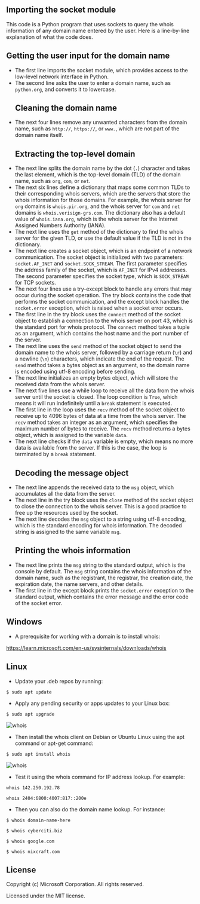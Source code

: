 ## **Importing the socket module**
This code is a Python program that uses sockets to query the whois information of any domain name entered by the user. Here is a line-by-line explanation of what the code does.
  ## **Getting the user input for the domain name**
- The first line imports the socket module, which provides access to the low-level network interface in Python.
- The second line asks the user to enter a domain name, such as `python.org`, and converts it to lowercase.
  ## **Cleaning the domain name**
- The next four lines remove any unwanted characters from the domain name, such as `http://`, `https://`, or `www.`, which are not part of the domain name itself.
  ## **Extracting the top-level domain**
- The next line splits the domain name by the dot (`.`) character and takes the last element, which is the top-level domain (TLD) of the domain name, such as `org`, `com`, or `net`.
- The next six lines define a dictionary that maps some common TLDs to their corresponding whois servers, which are the servers that store the whois information for those domains. For example, the whois server for `org` domains is `whois.pir.org`, and the whois server for `com` and `net` domains is `whois.verisign-grs.com`. The dictionary also has a default value of `whois.iana.org`, which is the whois server for the Internet Assigned Numbers Authority (IANA).
- The next line uses the `get` method of the dictionary to find the whois server for the given TLD, or use the default value if the TLD is not in the dictionary.
- The next line creates a socket object, which is an endpoint of a network communication. The socket object is initialized with two parameters: `socket.AF_INET` and `socket.SOCK_STREAM`. The first parameter specifies the address family of the socket, which is `AF_INET` for IPv4 addresses. The second parameter specifies the socket type, which is `SOCK_STREAM` for TCP sockets.
- The next four lines use a try-except block to handle any errors that may occur during the socket operation. The try block contains the code that performs the socket communication, and the except block handles the `socket.error` exception, which is raised when a socket error occurs.
- The first line in the try block uses the `connect` method of the socket object to establish a connection to the whois server on port 43, which is the standard port for whois protocol. The `connect` method takes a tuple as an argument, which contains the host name and the port number of the server.
- The next line uses the `send` method of the socket object to send the domain name to the whois server, followed by a carriage return (`\r`) and a newline (`\n`) characters, which indicate the end of the request. The `send` method takes a bytes object as an argument, so the domain name is encoded using utf-8 encoding before sending.
- The next line initializes an empty bytes object, which will store the received data from the whois server.
- The next five lines use a while loop to receive all the data from the whois server until the socket is closed. The loop condition is `True`, which means it will run indefinitely until a `break` statement is executed.
- The first line in the loop uses the `recv` method of the socket object to receive up to 4096 bytes of data at a time from the whois server. The `recv` method takes an integer as an argument, which specifies the maximum number of bytes to receive. The `recv` method returns a bytes object, which is assigned to the variable `data`.
- The next line checks if the `data` variable is empty, which means no more data is available from the server. If this is the case, the loop is terminated by a `break` statement.
   ## **Decoding the message object**
- The next line appends the received data to the `msg` object, which accumulates all the data from the server.
- The next line in the try block uses the `close` method of the socket object to close the connection to the whois server. This is a good practice to free up the resources used by the socket.
- The next line decodes the `msg` object to a string using utf-8 encoding, which is the standard encoding for whois information. The decoded string is assigned to the same variable `msg`.
  ## **Printing the whois information**
- The next line prints the `msg` string to the standard output, which is the console by default. The `msg` string contains the whois information of the domain name, such as the registrant, the registrar, the creation date, the expiration date, the name servers, and other details.
- The first line in the except block prints the `socket.error` exception to the standard output, which contains the error message and the error code of the socket error.

## Windows
- A prerequisite for working with a domain is to install whois:

https://learn.microsoft.com/en-us/sysinternals/downloads/whois
## Linux
- Update your .deb repos by running:

`$ sudo apt update`
- Apply any pending security or apps updates to your Linux box:

`$ sudo apt upgrade`

![whois](https://github.com/codes369/Domain/assets/93201875/a6247467-3e55-4d48-ab11-6631b6067446)

- Then install the whois client on Debian or Ubuntu Linux using the apt command or apt-get command:

`$ sudo apt install whois`

![whois](https://github.com/codes369/Domain/assets/93201875/3311628e-dba8-4027-82c4-54a84c4a0ff2)

- Test it using the whois command for IP address lookup. For example:

`whois 142.250.192.78`

`whois 2404:6800:4007:817::200e`

- Then you can also do the domain name lookup. For instance:

`$ whois domain-name-here` 

`$ whois cyberciti.biz`

`$ whois google.com`

`$ whois nixcraft.com`
## License
Copyright (c) Microsoft Corporation. All rights reserved.

Licensed under the MIT license.
